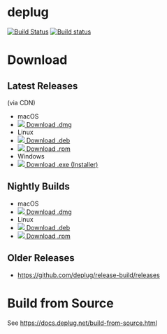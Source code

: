 # deplug

[![Build Status](https://travis-ci.org/deplug/deplug.svg)](https://travis-ci.org/deplug/deplug)
[![Build status](https://ci.appveyor.com/api/projects/status/37ek4o97h0kqr0p9?svg=true)](https://ci.appveyor.com/project/h2so5/deplug)

# Download

## Latest Releases

(via CDN)

- macOS
- [![](https://cdn.deplug.net/deplug/release/latest/deplug-darwin-amd64.dmg.ver.svg) Download .dmg](https://cdn.deplug.net/deplug/release/latest/deplug-darwin-amd64.dmg)
- Linux
- [![](https://cdn.deplug.net/deplug/release/latest/deplug-linux-amd64.deb.ver.svg) Download .deb](https://cdn.deplug.net/deplug/release/latest/deplug-linux-amd64.deb)
- [![](https://cdn.deplug.net/deplug/release/latest/deplug-linux-amd64.rpm.ver.svg) Download .rpm](https://cdn.deplug.net/deplug/release/latest/deplug-linux-amd64.rpm)
- Windows
- [![](https://cdn.deplug.net/deplug/release/latest/deplug-win-amd64.exe.ver.svg) Download .exe (Installer)](https://cdn.deplug.net/deplug/release/latest/deplug-win-amd64.exe)

## Nightly Builds

- macOS
- [![](https://cdn.deplug.net/deplug/nightly/deplug-darwin-amd64.dmg.ver.svg) Download .dmg](https://cdn.deplug.net/deplug/nightly/deplug-darwin-amd64.dmg)
- Linux
- [![](https://cdn.deplug.net/deplug/nightly/deplug-linux-amd64.deb.ver.svg) Download .deb](https://cdn.deplug.net/deplug/nightly/deplug-linux-amd64.deb)
- [![](https://cdn.deplug.net/deplug/nightly/deplug-linux-amd64.rpm.ver.svg) Download .rpm](https://cdn.deplug.net/deplug/nightly/deplug-linux-amd64.rpm)

## Older Releases

- https://github.com/deplug/release-build/releases

# Build from Source

See https://docs.deplug.net/build-from-source.html
